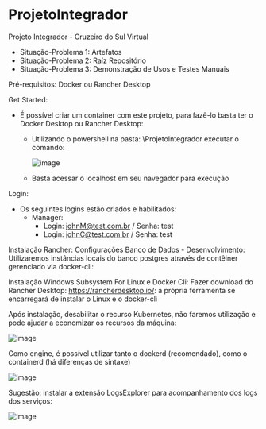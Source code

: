 # ProjetoIntegrador
Projeto Integrador - Cruzeiro do Sul Virtual

- Situação-Problema 1: Artefatos
- Situação-Problema 2: Raíz Repositório
- Situação-Problema 3: Demonstração de Usos e Testes Manuais

Pré-requisitos:
Docker ou Rancher Desktop

Get Started:
- É possível criar um container com este projeto, para fazê-lo basta ter o Docker Desktop ou Rancher Desktop:
   - Utilizando o powershell na pasta: \ProjetoIntegrador executar o comando:
 
     ![image](https://github.com/user-attachments/assets/b34b0345-129a-4f4c-96a9-51832290c78c)


   - Basta acessar o localhost em seu navegador para execução

Login:
- Os seguintes logins estão criados e habilitados:
  - Manager:
     - Login: johnM@test.com.br / Senha: test
     - Login: johnC@test.com.br / Senha: test


Instalação Rancher:
Configurações Banco de Dados - Desenvolvimento:
Utilizaremos instâncias locais do banco postgres através de contêiner gerenciado via docker-cli:

Instalação Windows Subsystem For Linux e Docker Cli:
Fazer download do Rancher Desktop: https://rancherdesktop.io/:  a própria ferramenta se encarregará de instalar o Linux e o docker-cli

Após instalação, desabilitar o recurso Kubernetes, não faremos utilização e pode ajudar a economizar os recursos da máquina:

![image](https://github.com/user-attachments/assets/0c149f60-32c0-4a3c-b1aa-1f8f3153fc8f)

Como engine, é possível utilizar tanto o dockerd (recomendado), como o containerd (há diferenças de sintaxe)

![image](https://github.com/user-attachments/assets/4378a831-2e25-41dc-a1bb-2b5ce10419c6)

Sugestão: instalar a extensão LogsExplorer para acompanhamento dos logs dos serviços:

![image](https://github.com/user-attachments/assets/4584c375-3670-4c89-94e6-6ea5920e37a8)

